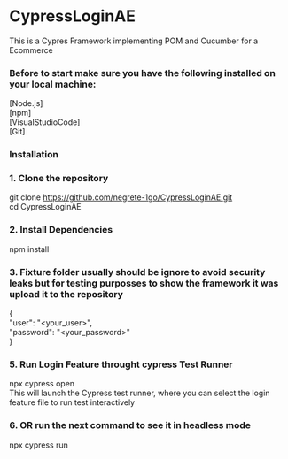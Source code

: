 # CypressLoginAE
This is a Cypres Framework implementing POM and Cucumber for a Ecommerce

### Before to start make sure you have the following installed on your local machine:
[Node.js]  
[npm]  
[VisualStudioCode]  
[Git]


### Installation

### 1. Clone the repository 

git clone https://github.com/negrete-1go/CypressLoginAE.git  
cd CypressLoginAE

### 2. Install Dependencies

npm install

### 3. Fixture folder usually should be ignore to avoid security leaks but for testing purposses to show the framework it was upload it to the repository

{  
    "user": "<your_user>",  
    "password": "<your_password>"  
}


### 5. Run Login Feature throught cypress Test Runner 

npx cypress open  
This will launch the Cypress test runner, where you can select the login feature file to run test interactively

### 6. OR run the next command to see it in headless mode

npx cypress run